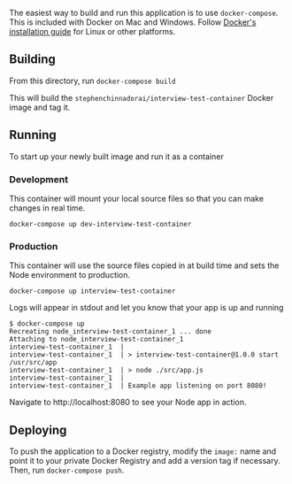 The easiest way to build and run this application is to use `docker-compose`. This is included with Docker on Mac and Windows. Follow [Docker's installation guide](https://docs.docker.com/compose/install/) for Linux or other platforms.

## Building
From this directory, run `docker-compose build`

This will build the `stephenchinnadorai/interview-test-container` Docker image and tag it.

## Running
To start up your newly built image and run it as a container
### Development
This container will mount your local source files so that you can make changes in real time.

```docker-compose up dev-interview-test-container```
### Production
This container will use the source files copied in at build time and sets the Node environment to production.

```docker-compose up interview-test-container```


Logs will appear in stdout and let you know that your app is up and running

```
$ docker-compose up
Recreating node_interview-test-container_1 ... done
Attaching to node_interview-test-container_1
interview-test-container_1  |
interview-test-container_1  | > interview-test-container@1.0.0 start /usr/src/app
interview-test-container_1  | > node ./src/app.js
interview-test-container_1  |
interview-test-container_1  | Example app listening on port 8080!
```

Navigate to http://localhost:8080 to see your Node app in action.

## Deploying
To push the application to a Docker registry, modify the `image:` name and point it to your private Docker Registry and add a version tag if necessary. Then, run `docker-compose push`.
